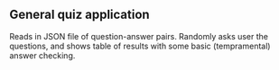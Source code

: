 ## General quiz application
Reads in JSON file of question-answer pairs.
Randomly asks user the questions, and shows table of results with some basic (tempramental) answer checking.
